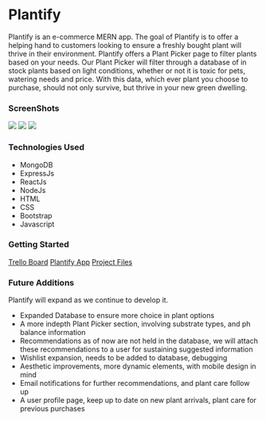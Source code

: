 <h1>Plantify</h1>
Plantify is an e-commerce MERN app. The goal of Plantify is to offer a helping hand to customers looking to ensure a freshly bought plant will thrive in their environment. Plantify offers a Plant Picker page to filter plants based on your needs. Our Plant Picker will filter through a database of in stock plants based on light conditions, whether or not it is toxic for pets, watering needs and price. With this data, which ever plant you choose to purchase, should not only survive, but thrive in your new green dwelling. 

<h3>ScreenShots</h3>
<img src="/homepage.png">
<img src="/images/details.png">
<img src="/images/plantpicker.png">

<h3>Technologies Used</h3>
<ul>
    <li>MongoDB</li>
    <li>ExpressJs</li>
    <li>ReactJs</li>
    <li>NodeJs</li>
    <li>HTML</li>
    <li>CSS</li>
    <li>Bootstrap</li>
    <li>Javascript</li>
</ul>
<h3>Getting Started</h3>
<a href="https://trello.com/b/6RzmreuK/plantify">Trello Board</a>
<a href="">Plantify App</a>
<a href="https://github.com/robertkoszegi/plantify">Project Files</a>

<h3>Future Additions</h3>
Plantify will expand as we continue to develop it.
<ul>
    <li>Expanded Database to ensure more choice in plant options</li>
    <li>A more indepth Plant Picker section, involving substrate types, and ph balance information</li>
    <li>Recommendations as of now are not held in the database, we will attach these recommendations to a user for sustaining suggested information</li>
    <li>Wishlist expansion, needs to be added to database, debugging</li>
    <li>Aesthetic improvements, more dynamic elements, with mobile design in mind</li>
    <li>Email notifications for further recommendations, and plant care follow up</li>
    <li>A user profile page, keep up to date on new plant arrivals, plant care for previous purchases</li>
</ul>
